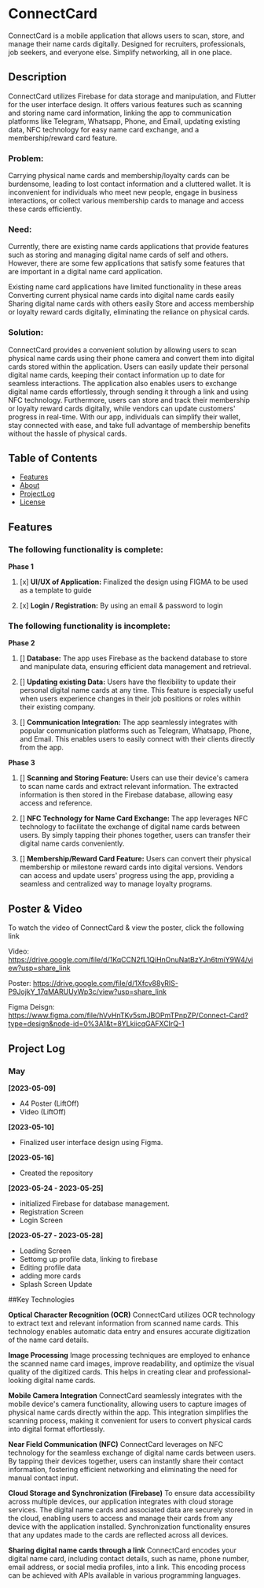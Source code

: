 # ConnectCard

ConnectCard is a mobile application that allows users to scan, store, and manage their name cards digitally. Designed for recruiters, professionals, job seekers, and everyone else. Simplify networking, all in one place.

## Description

ConnectCard utilizes Firebase for data storage and manipulation, and Flutter for the user interface design. It offers various features such as scanning and storing name card information, linking the app to communication platforms like Telegram, Whatsapp, Phone, and Email, updating existing data, NFC technology for easy name card exchange, and a membership/reward card feature.

### Problem:

Carrying physical name cards and membership/loyalty cards can be burdensome, leading to lost contact information and a cluttered wallet. It is inconvenient for individuals who meet new people, engage in business interactions, or collect various membership cards to manage and access these cards efficiently.

### Need:

Currently, there are existing name cards applications that provide features such as storing and managing digital name cards of self and others. However, there are some few applications that satisfy some features that are important in a digital name card application.

Existing name card applications have limited functionality in these areas
Converting current physical name cards into digital name cards easily
Sharing digital name cards with others easily
Store and access membership or loyalty reward cards digitally, eliminating the reliance on physical cards.

### Solution:

ConnectCard provides a convenient solution by allowing users to scan physical name cards using their phone camera and convert them into digital cards stored within the application. Users can easily update their personal digital name cards, keeping their contact information up to date for seamless interactions. The application also enables users to exchange digital name cards effortlessly, through sending it through a link and using NFC technology. Furthermore, users can store and track their membership or loyalty reward cards digitally, while vendors can update customers' progress in real-time. With our app, individuals can simplify their wallet, stay connected with ease, and take full advantage of membership benefits without the hassle of physical cards.

## Table of Contents

- [Features](#features)
- [About](#Video+Poster)
- [ProjectLog](#projectlog)
- [License](#license)


## Features

### The following functionality is complete:
**Phase 1**

1. [x] **UI/UX of Application:** Finalized the design using FIGMA to be used as a template to guide

2. [x] **Login / Registration:** By using an email & password to login

### The following functionality is incomplete:

**Phase 2**
1. [] **Database:** The app uses Firebase as the backend database to store and manipulate data, ensuring efficient data management and retrieval. 

2. [] **Updating existing Data:** Users have the flexibility to update their personal digital name cards at any time. This feature is especially useful when users experience changes in their job positions or roles within their existing company.

3. [] **Communication Integration:** The app seamlessly integrates with popular communication platforms such as Telegram, Whatsapp, Phone, and Email. This enables users to easily connect with their clients directly from the app.

**Phase 3**
1. [] **Scanning and Storing Feature:** Users can use their device's camera to scan name cards and extract relevant information. The extracted information is then stored in the Firebase database, allowing easy access and reference.

2. [] **NFC Technology for Name Card Exchange:** The app leverages NFC technology to facilitate the exchange of digital name cards between users. By simply tapping their phones together, users can transfer their digital name cards conveniently.

3. [] **Membership/Reward Card Feature:** Users can convert their physical membership or milestone reward cards into digital versions. Vendors can access and update users' progress using the app, providing a seamless and centralized way to manage loyalty programs.

## Poster & Video

To watch the video of ConnectCard & view the poster, click the following link

Video: https://drive.google.com/file/d/1KqCCN2fL1QiHnOnuNatBzYJn6tmiY9W4/view?usp=share_link

Poster: https://drive.google.com/file/d/1Xfcv88yRIS-P9JojkY_17qMARUUyWp3c/view?usp=share_link

Figma Deisgn: https://www.figma.com/file/hVvHnTKv5smJBOPmTPnpZP/Connect-Card?type=design&node-id=0%3A1&t=8YLkiicqGAFXCIrQ-1

## Project Log

### May
**[2023-05-09]** 
- A4 Poster (LiftOff)
- Video (LiftOff)

**[2023-05-10]** 
- Finalized user interface design using Figma.

**[2023-05-16]** 
- Created the repository

**[2023-05-24 - 2023-05-25]** 
- initialized Firebase for database management.
- Registration Screen
- Login Screen

**[2023-05-27 - 2023-05-28]** 
- Loading Screen
- Settomg up profile data, linking to firebase
- Editing profile data
- adding more cards
- Splash Screen Update

##Key Technologies

**Optical Character Recognition (OCR)**
ConnectCard utilizes OCR technology to extract text and relevant information from scanned name cards. This technology enables automatic data entry and ensures accurate digitization of the name card details.

**Image Processing**
Image processing techniques are employed to enhance the scanned name card images, improve readability, and optimize the visual quality of the digitized cards. This helps in creating clear and professional-looking digital name cards.

**Mobile Camera Integration**
ConnectCard seamlessly integrates with the mobile device's camera functionality, allowing users to capture images of physical name cards directly within the app. This integration simplifies the scanning process, making it convenient for users to convert physical cards into digital format effortlessly.

**Near Field Communication (NFC)**
ConnectCard leverages on NFC technology for the seamless exchange of digital name cards between users. By tapping their devices together, users can instantly share their contact information, fostering efficient networking and eliminating the need for manual contact input.

**Cloud Storage and Synchronization (Firebase)**
To ensure data accessibility across multiple devices, our application integrates with cloud storage services. The digital name cards and associated data are securely stored in the cloud, enabling users to access and manage their cards from any device with the application installed. Synchronization functionality ensures that any updates made to the cards are reflected across all devices.

**Sharing digital name cards through a link**
ConnectCard encodes your digital name card, including contact details, such as name, phone number, email address, or social media profiles, into a link. This encoding process can be achieved with APIs available in various programming languages.

